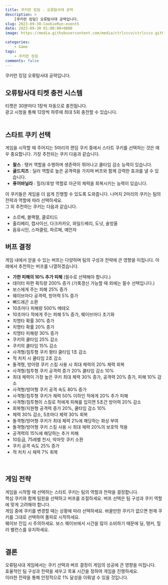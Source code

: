 ```yaml
---
title: 쿠키런 킹덤 - 오류탐사대 공략
description: >  
    [쿠키런 킹덤] 오류탐사대 공략입니다.
slug: 2023-09-30-CookieRun-event5
date: 2023-09-30 01:00:00+0000
image: https://media.githubusercontent.com/media/ctrlcccv/ctrlcccv.github.io/master/assets/img/post/2023-09-30-cookierun-event5.webp

categories:
    - Game
tags:
    - 쿠키런 킹덤
comments: false
---
```

쿠키런 킹덤 오류탐사대 공략입니다.   

## 오류탐사대 티켓 충전 시스템
티켓은 30분마다 1장씩 자동으로 충전됩니다.  
광고 시청을 통해 12장씩 하루에 최대 5회 충전할 수 있습니다.  
<br>

## 스타트 쿠키 선택
게임을 시작할 때 주어지는 5마리의 랜덤 쿠키 중에서 스타트 쿠키를 선택하는 것은 매우 중요합니다. 가장 추천되는 쿠키 다음과 같습니다.

* **찰스** : 탱커 역할을 수행하며 생존력이 뛰어나고 쿨타임 감소 능력이 있습니다.
* **골드치즈** : 딜러 역할로 높은 공격력을 가지며 버프와 함께 강력한 효과를 낼 수 있습니다.
* **퓨어바닐라** : 힐러/후방 역할로 아군의 체력을 회복시키는 능력이 있습니다.

이 쿠키들은 게임을 더 쉽게 진행할 수 있도록 도와줍니다. 나머지 2마리의 쿠키는 팀의 전략과 역할에 따라 선택하세요.  
그 외 추천하는 쿠키는 다음과 같습니다.  
* 소르베, 블랙펄, 클로티드
* 홀리베리, 캡사이신, 다크카카오, 와일드베리, 도넛, 솔방울
* 음유시인, 스파클링, 파르페, 예언자  


<div class="ads_wrap">
<ins class="adsbygoogle"
     style="display:block; text-align:center;"
     data-ad-layout="in-article"
     data-ad-format="fluid"
     data-ad-client="ca-pub-8535540836842352"
     data-ad-slot="2974559225"></ins>
<script>
     (adsbygoogle = window.adsbygoogle || []).push({});
</script>
</div>

## 버프 결정
게임 내에서 얻을 수 있는 버프는 다양하며 팀의 구성과 전략에 큰 영향을 미칩니다. 아래에서 추천하는 버프를 나열하겠습니다.  

- **가한 피해의 10% 추가 피해** (필수로 선택해야 합니다.)
- 데이터 파편 획득량 200% 증가 (기록갱신 가능할 때 외에는 필수 선택입니다.)
- 보스에게 주는 피해 25% 증가​
- 웨이브마다 공격력, 방어력 5% 증가
- 뼈드래곤 소환
- 10초마다 피해량 500% 메테오
- 10초마다 적에게 주는 피해 5% 증가, 웨이브마다 초기화
- 치명타 확률 30% 증가​
- 치명타 확률 20% 증가
- 치명타 피해량 30% 증가
- 쿠키의 쿨타임 25% 감소​
- 쿠키의 쿨타임 15% 감소
- 사격형/침투형 쿠키 평타 쿨타임 1초 감소
- 적 처치 시 쿨타임 2초 감소
- 돌격형, 방어령 쿠키 스킬 사용 시 최대 체력의 20% 체력 회복
- 사격형/침투형 쿠키 공격력 증가 20% 쿨타임 감소 10%
- 최대 체력이 가장 높은 쿠키 최대 체력 30% 증가, 공격력 20% 증가, 피해 10% 감소
- 사격형/방어형 쿠키 공격 속도 80% 증가
- 사격형/침투형 쿠키가 체력 50% 이하인 적에게 20% 추가 피해
- 사격형/침투형이 스킬로 적에게 피해를 입히면 5초간 방어력 20% 감소
- 회복형/지원형 공격력 증가 20%, 쿨타임 감소 10%
- 체력 30% 감소, 5초마다 체력 30% 회복
- 돌격형/방어형 쿠키가 최대 체력 2%에 해당하는 화상 부여
- 돌격형/방어형 쿠키 스킬 사용 시 최대 체력 20%의 보호막 적용
- 공격력의 15%에 해당하는 추가 피해
- 10등급, 75레벨 천사, 악마맛 쿠키 소환
- 쿠키 공격 속도 25% 증가
- 적 처치 시 체력 7% 회복  
<br>


## 게임 전략
게임을 시작할 때 선택하는 스타트 쿠키는 팀의 역할과 전략을 결정합니다.  
핵심 쿠키와 함께 팀원을 선택하고 버프를 조절하세요. 버프 선택은 팀 구성과 쿠키 역할에 맞게 고려해야 합니다.  
게임 중에 쿠키를 변경할 때는 상황에 따라 선택하세요. 바꿀만한 쿠키가 없으면 현재 쿠키를 그대로 선택하여 풀피로 시작하세요.  
웨이브 진입 시 주의하세요. 보스 웨이브에서 시간을 많이 소비하기 때문에 딜, 탱커, 힐러 밸런스를 유지하세요.  
<br>


## 결론
오류탐사대 게임에서는 쿠키 선택과 버프 결정이 게임의 성공에 큰 영향을 미칩니다.   
효율적인 팀 구성과 전략을 세우고 목표 시간을 정하여 게임을 진행하세요.  
이러한 전략을 통해 안정적으로 1% 달성을 이뤄낼 수 있을 것입니다.  
